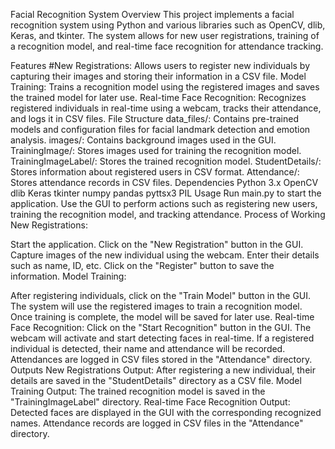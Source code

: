 Facial Recognition System
Overview
This project implements a facial recognition system using Python and various libraries such as OpenCV, dlib, Keras, and tkinter. The system allows for new user registrations, training of a recognition model, and real-time face recognition for attendance tracking.

Features
#New Registrations: Allows users to register new individuals by capturing their images and storing their information in a CSV file.
Model Training: Trains a recognition model using the registered images and saves the trained model for later use.
Real-time Face Recognition: Recognizes registered individuals in real-time using a webcam, tracks their attendance, and logs it in CSV files.
File Structure
data_files/: Contains pre-trained models and configuration files for facial landmark detection and emotion analysis.
images/: Contains background images used in the GUI.
TrainingImage/: Stores images used for training the recognition model.
TrainingImageLabel/: Stores the trained recognition model.
StudentDetails/: Stores information about registered users in CSV format.
Attendance/: Stores attendance records in CSV files.
Dependencies
Python 3.x
OpenCV
dlib
Keras
tkinter
numpy
pandas
pyttsx3
PIL
Usage
Run main.py to start the application.
Use the GUI to perform actions such as registering new users, training the recognition model, and tracking attendance.
Process of Working
New Registrations:

Start the application.
Click on the "New Registration" button in the GUI.
Capture images of the new individual using the webcam.
Enter their details such as name, ID, etc.
Click on the "Register" button to save the information.
Model Training:

After registering individuals, click on the "Train Model" button in the GUI.
The system will use the registered images to train a recognition model.
Once training is complete, the model will be saved for later use.
Real-time Face Recognition:
Click on the "Start Recognition" button in the GUI.
The webcam will activate and start detecting faces in real-time.
If a registered individual is detected, their name and attendance will be recorded.
Attendances are logged in CSV files stored in the "Attendance" directory.
Outputs
New Registrations Output: After registering a new individual, their details are saved in the "StudentDetails" directory as a CSV file.
Model Training Output: The trained recognition model is saved in the "TrainingImageLabel" directory.
Real-time Face Recognition Output: Detected faces are displayed in the GUI with the corresponding recognized names. Attendance records are logged in CSV files in the "Attendance" directory.

